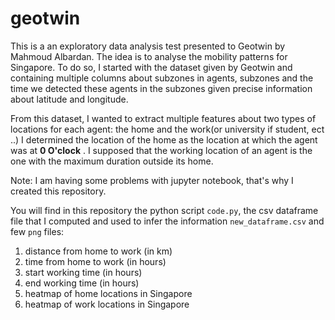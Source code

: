 # geotwin

This is a an exploratory data analysis test presented to Geotwin by Mahmoud Albardan. The idea is to analyse the mobility patterns for Singapore.
To do so, I started with the dataset given by Geotwin and containing multiple columns about subzones in agents, subzones and the time we detected  these agents in the subzones given precise information about latitude and longitude.

From this dataset, I wanted to extract multiple features about two types of locations for each agent: the home and the work(or university if student, ect ..)
I determined the location of the home as the location at which the agent was at **0 O'clock** . I supposed that the working location of an agent is the one with the maximum duration outside its home.

Note: I am having some problems with jupyter notebook, that's why I created this repository.

You will find in this repository the python script `code.py`, the csv dataframe file that I computed and used to infer the information `new_dataframe.csv` and few `png` files:
1. distance from home to work (in km)
2. time from home to work (in hours)
3. start working time (in hours)
4. end working time (in hours)
5. heatmap of home locations in Singapore
6. heatmap of work locations in Singapore
